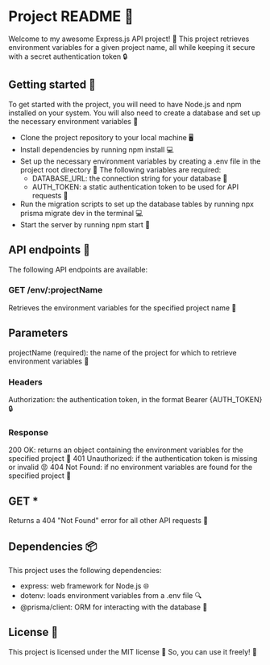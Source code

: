 # Project README 🤩
Welcome to my awesome Express.js API project! 🚀 This project retrieves environment variables for a given project name, all while keeping it secure with a secret authentication token 🔒

## Getting started 🏁
To get started with the project, you will need to have Node.js and npm installed on your system. You will also need to create a database and set up the necessary environment variables 🌳

* Clone the project repository to your local machine 🖥️
* Install dependencies by running npm install 💻
* Set up the necessary environment variables by creating a .env file in the project root directory 🤫 The following variables are required:
  * DATABASE_URL: the connection string for your database 📁
  * AUTH_TOKEN: a static authentication token to be used for API requests 🔑
* Run the migration scripts to set up the database tables by running npx prisma migrate dev in the terminal 💻
* Start the server by running npm start 🚀

## API endpoints 🚪
The following API endpoints are available:

### GET /env/:projectName
Retrieves the environment variables for the specified project name 🌳

## Parameters
projectName (required): the name of the project for which to retrieve environment variables 📝
### Headers
Authorization: the authentication token, in the format Bearer {AUTH_TOKEN} 🔒
### Response
200 OK: returns an object containing the environment variables for the specified project 🎉
401 Unauthorized: if the authentication token is missing or invalid 😡
404 Not Found: if no environment variables are found for the specified project 🤷
## GET *
Returns a 404 "Not Found" error for all other API requests 🤔

## Dependencies 📦
This project uses the following dependencies:

* express: web framework for Node.js 🌐
* dotenv: loads environment variables from a .env file 🔍
* @prisma/client: ORM for interacting with the database 💾

## License 📜
This project is licensed under the MIT license 🤝 So, you can use it freely! 💃
